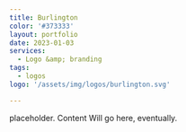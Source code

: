 ```yaml
---
title: Burlington 
color: '#373333'
layout: portfolio
date: 2023-01-03
services: 
  - Logo &amp; branding
tags: 
  - logos
logo: '/assets/img/logos/burlington.svg'

---
```


placeholder. Content Will go here, eventually.